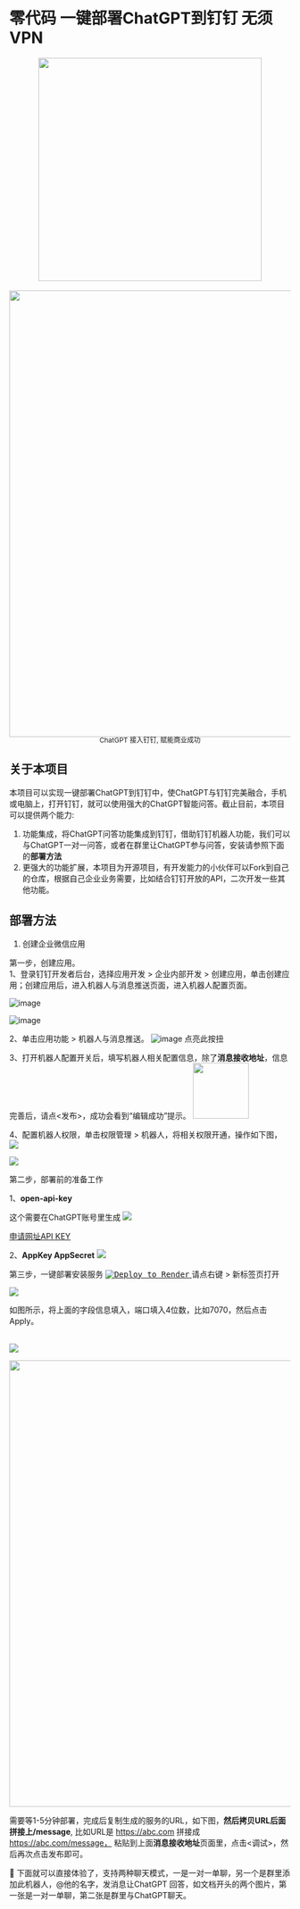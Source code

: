 # 零代码 一键部署ChatGPT到钉钉 无须VPN<br/>



<div align="center">
    <img src="https://user-images.githubusercontent.com/12178686/235676046-53200fda-5f48-4bb0-a2b5-00a887b8464f.jpg" width="400px">
</div>
<br/>
<div align="center">
    <img src="https://user-images.githubusercontent.com/12178686/235674823-06be7c5e-f165-46e9-ab71-c805b95547f2.png" width="800px">
</div>

<div align="center"  style="font-size: 12px; line-height: 12px;">
   ChatGPT 接入钉钉, 赋能商业成功
</div>

## 关于本项目
本项目可以实现一键部署ChatGPT到钉钉中，使ChatGPT与钉钉完美融合，手机或电脑上，打开钉钉，就可以使用强大的ChatGPT智能问答。截止目前，本项目可以提供两个能力:<br>

1. 功能集成，将ChatGPT问答功能集成到钉钉，借助钉钉机器人功能，我们可以与ChatGPT一对一问答，或者在群里让ChatGPT参与问答，安装请参照下面的**部署方法**
2. 更强大的功能扩展，本项目为开源项目，有开发能力的小伙伴可以Fork到自己的仓库，根据自己企业业务需要，比如结合钉钉开放的API，二次开发一些其他功能。


## 部署方法

1. 创建企业微信应用<br>


第一步，创建应用。<br/>
1、登录钉钉开发者后台，选择应用开发 > 企业内部开发 > 创建应用，单击创建应用；创建应用后，进入机器人与消息推送页面，进入机器人配置页面。

![image](https://user-images.githubusercontent.com/12178686/235679150-828883cb-213c-4d66-8059-6a2fc0015219.png)

![image](https://user-images.githubusercontent.com/12178686/235679870-f67476e4-dd30-4019-9797-c48a1b29a1d1.png)

2、单击应用功能 > 机器人与消息推送。
![image](https://user-images.githubusercontent.com/12178686/235680489-906ff1f9-57b6-4964-bba0-9f98667917c7.png)
点亮此按扭

3、打开机器人配置开关后，填写机器人相关配置信息，除了**消息接收地址**，信息完善后，请点<发布>，成功会看到“编辑成功”提示。
<kbd> <img src="https://user-images.githubusercontent.com/12178686/235687039-5ae8aa50-c530-4218-bad5-05f22c139fa1.png" height="100vh"/> </kbd>

4、配置机器人权限，单击权限管理 > 机器人，将相关权限开通，操作如下图，
<kbd> <img src="https://user-images.githubusercontent.com/12178686/235688384-84e36e99-26c5-4fe8-9447-6656ba4ca3df.png" /> </kbd>

<kbd> <img src="https://user-images.githubusercontent.com/12178686/235688637-cb847183-e774-4de8-a103-fcc36576b2c0.png" /> </kbd>




第二步，部署前的准备工作

1、**open-api-key**

这个需要在ChatGPT账号里生成
<kbd> <img src="https://user-images.githubusercontent.com/12178686/233278134-9d3fb914-9f3a-4049-b20e-3b0f237239f6.png" /> </kbd>

[申请网址API KEY](https://platform.openai.com/account/api-keys)

2、**AppKey AppSecret**
<kbd> <img src="https://user-images.githubusercontent.com/12178686/235689786-0b284295-3f94-47ad-a3a8-557c2ef8f91e.png" /> </kbd>




第三步，一键部署安装服务
<a href="https://render.com/deploy?repo=https://github.com/sytpb/chatgpt-dingtalk-robot">
  <kbd><img src="https://render.com/images/deploy-to-render-button.svg" alt="Deploy to Render"></kbd>
</a>
请点右键 > 新标签页打开

<kbd> <img src="https://user-images.githubusercontent.com/12178686/235695916-e0d48472-6769-4d92-bdbb-7721496f3575.png" /> </kbd>

如图所示，将上面的字段信息填入，端口填入4位数，比如7070，然后点击Apply。 <br/><br/>

<kbd align="center"><img src="https://user-images.githubusercontent.com/12178686/235698794-a8df81fc-9fe6-43b4-9705-e1fd6cd3b18e.png" /></kbd>

<div align="center">
    <kbd> <img src="https://user-images.githubusercontent.com/12178686/235699569-b7c5a287-b96f-492d-9ab1-794d7368402a.png" width="800px" /> </kbd>
</div>

需要等1-5分钟部署，完成后复制生成的服务的URL，如下图，**然后拷贝URL后面拼接上/message**, 比如URL是 https://abc.com 拼接成 https://abc.com/message， 粘贴到上面**消息接收地址**页面里，点击<调试>，然后再次点击发布即可。


:100: 下面就可以直接体验了，支持两种聊天模式，一是一对一单聊，另一个是群里添加此机器人，@他的名字，发消息让ChatGPT 回答，如文档开头的两个图片，第一张是一对一单聊，第二张是群里与ChatGPT聊天。 






